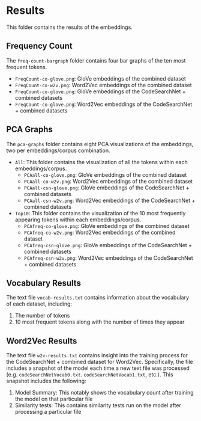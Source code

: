 # Results
This folder contains the results of the embeddings.

## Frequency Count
The `freq-count-bargraph` folder contains four bar graphs of the ten most frequent tokens.

- `FreqCount-co-glove.png`: GloVe embeddings of the combined dataset
- `FreqCount-co-w2v.png`: Word2Vec embeddings of the combined dataset
- `FreqCount-co-glove.png`: GloVe embeddings of the CodeSearchNet + combined datasets
- `FreqCount-co-glove.png`: Word2Vec embeddings of the CodeSearchNet + combined datasets

## PCA Graphs
The `pca-graphs` folder contains eight PCA visualizations of the embeddings, two per embeddings/corpus combination.

- `All`: This folder contains the visualization of all the tokens within each embeddings/corpus.
  - `PCAall-co-glove.png`: GloVe embeddings of the combined dataset
  - `PCAall-co-w2v.png`: Word2Vec embeddings of the combined dataset
  - `PCAall-csn-glove.png`: GloVe embeddings of the CodeSearchNet + combined datasets
  - `PCAall-csn-w2v.png`: Word2Vec embeddings of the CodeSearchNet + combined datasets
- `Top10`: This folder contains the visualization of the 10 most frequently appearing tokens within each embeddings/corpus.
  - `PCAfreq-co-glove.png`: GloVe embeddings of the combined dataset
  - `PCAfreq-co-w2v.png`: Word2Vec embeddings of the combined dataset
  - `PCAfreq-csn-glove.png`: GloVe embeddings of the CodeSearchNet + combined datasets
  - `PCAfreq-csn-w2v.png`: Word2Vec embeddings of the CodeSearchNet + combined datasets  

## Vocabulary Results
The text file `vocab-results.txt` contains information about the vocabulary of each dataset, including:

1. The number of tokens
2. 10 most frequent tokens along with the number of times they appear

## Word2Vec Results
The text file `w2v-results.txt` contains insight into the training process for the CodeSearchNet + combined dataset for Word2Vec. Specifically, the file includes a snapshot of the model each time a new text file was processed (e.g. `codeSearchNetVocab0.txt`. `codeSearchNetVocab1.txt`, etc.). This snapshot includes the following:

1. Model Summary: This notably shows the vocabulary count after training the model on that particular file
2. Similarity tests: This contains similarity tests run on the model after processing a particular file
